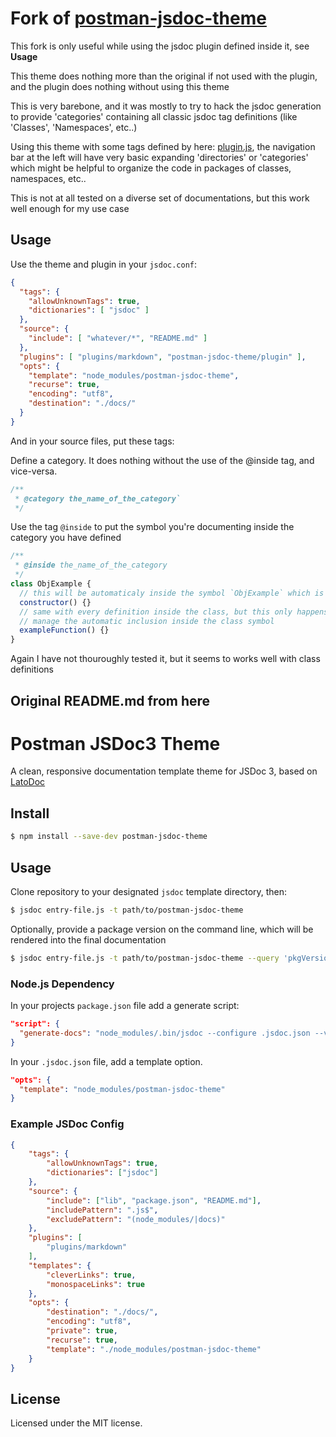 # Fork of [postman-jsdoc-theme](https://github.com/postmanlabs/postman-jsdoc-theme)

This fork is only useful while using the jsdoc plugin defined inside it, see <b>Usage</b> 

This theme does nothing more than the original if not used with the plugin, and the plugin does nothing without using this theme

This is very barebone, and it was mostly to try to hack the jsdoc generation to provide 'categories' containing all classic jsdoc tag definitions (like 'Classes', 'Namespaces', etc..)

Using this theme with some tags defined by here: [plugin.js](https://github.com/antonin-lebrard/postman-jsdoc-theme/blob/master/plugin.js), the navigation bar at the left will have very basic expanding 'directories' or 'categories' which might be helpful to organize the code in packages of classes, namespaces, etc..

This is not at all tested on a diverse set of documentations, but this work well enough for my use case

## Usage

Use the theme and plugin in your `jsdoc.conf`: 
```json
{
  "tags": {
    "allowUnknownTags": true,
    "dictionaries": [ "jsdoc" ]
  },
  "source": {
    "include": [ "whatever/*", "README.md" ]
  },
  "plugins": [ "plugins/markdown", "postman-jsdoc-theme/plugin" ],
  "opts": {
    "template": "node_modules/postman-jsdoc-theme",
    "recurse": true,
    "encoding": "utf8",
    "destination": "./docs/"
  }
}
```

And in your source files, put these tags:

Define a category. It does nothing without the use of the @inside tag, and vice-versa.
```javascript
/**
 * @category the_name_of_the_category`
 */
```

Use the tag `@inside` to put the symbol you're documenting inside the category you have defined
```javascript
/**
 * @inside the_name_of_the_category
 */ 
class ObjExample {
  // this will be automaticaly inside the symbol `ObjExample` which is inside `the_name_of_the_category`
  constructor() {}
  // same with every definition inside the class, but this only happens because jsdoc itself
  // manage the automatic inclusion inside the class symbol
  exampleFunction() {}
}
```
Again I have not thouroughly tested it, but it seems to works well with class definitions

## Original README.md from here

# Postman JSDoc3 Theme

A clean, responsive documentation template theme for JSDoc 3, based on [LatoDoc](https://github.com/smeijer/latodoc)

## Install

```bash
$ npm install --save-dev postman-jsdoc-theme
```

## Usage

Clone repository to your designated `jsdoc` template directory, then:

```bash
$ jsdoc entry-file.js -t path/to/postman-jsdoc-theme
```

Optionally, provide a package version on the command line, which will be rendered into the final documentation
```bash
$ jsdoc entry-file.js -t path/to/postman-jsdoc-theme --query 'pkgVersion=2.3.0'
```

### Node.js Dependency

In your projects `package.json` file add a generate script:

```json
"script": {
  "generate-docs": "node_modules/.bin/jsdoc --configure .jsdoc.json --verbose"
}
```

In your `.jsdoc.json` file, add a template option.

```json
"opts": {
  "template": "node_modules/postman-jsdoc-theme"
}
```

### Example JSDoc Config

```json
{
    "tags": {
        "allowUnknownTags": true,
        "dictionaries": ["jsdoc"]
    },
    "source": {
        "include": ["lib", "package.json", "README.md"],
        "includePattern": ".js$",
        "excludePattern": "(node_modules/|docs)"
    },
    "plugins": [
        "plugins/markdown"
    ],
    "templates": {
        "cleverLinks": true,
        "monospaceLinks": true
    },
    "opts": {
        "destination": "./docs/",
        "encoding": "utf8",
        "private": true,
        "recurse": true,
        "template": "./node_modules/postman-jsdoc-theme"
    }
}
```

## License

Licensed under the MIT license.
